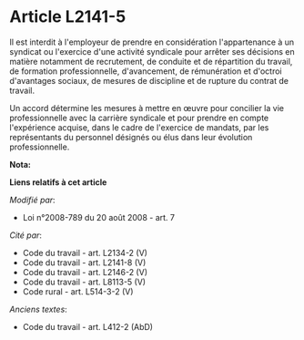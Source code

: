 # Article L2141-5

Il est interdit à l'employeur de prendre en considération l'appartenance à un syndicat ou l'exercice d'une activité syndicale
pour arrêter ses décisions en matière notamment de recrutement, de conduite et de répartition du travail, de formation
professionnelle, d'avancement, de rémunération et d'octroi d'avantages sociaux, de mesures de discipline et de rupture du
contrat de travail.

Un accord détermine les mesures à mettre en œuvre pour concilier la vie professionnelle avec la carrière syndicale et pour
prendre en compte l'expérience acquise, dans le cadre de l'exercice de mandats, par les représentants du personnel désignés
ou élus dans leur évolution professionnelle.

**Nota:**



**Liens relatifs à cet article**

_Modifié par_:

  - Loi n°2008-789 du 20 août 2008 - art. 7

_Cité par_:

  - Code du travail - art. L2134-2 (V)
  - Code du travail - art. L2141-8 (V)
  - Code du travail - art. L2146-2 (V)
  - Code du travail - art. L8113-5 (V)
  - Code rural - art. L514-3-2 (V)

_Anciens textes_:

  - Code du travail - art. L412-2 (AbD)
